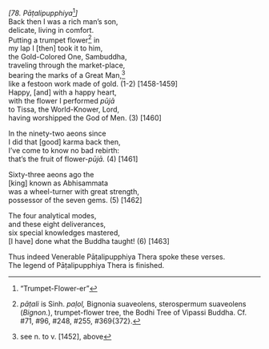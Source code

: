 *\[78. Pāṭalipupphiya*[^1]*\]*  
Back then I was a rich man’s son,  
delicate, living in comfort.  
Putting a trumpet flower[^2] in  
my lap I \[then\] took it to him,  
the Gold-Colored One, Sambuddha,  
traveling through the market-place,  
bearing the marks of a Great Man,[^3]  
like a festoon work made of gold. (1-2) \[1458-1459\]  
Happy, \[and\] with a happy heart,  
with the flower I performed *pūjā*  
to Tissa, the World-Knower, Lord,  
having worshipped the God of Men. (3) \[1460\]

In the ninety-two aeons since  
I did that \[good\] karma back then,  
I’ve come to know no bad rebirth:  
that’s the fruit of flower-*pūjā.* (4) \[1461\]

Sixty-three aeons ago the  
\[king\] known as Abhisammata  
was a wheel-turner with great strength,  
possessor of the seven gems. (5) \[1462\]

The four analytical modes,  
and these eight deliverances,  
six special knowledges mastered,  
\[I have\] done what the Buddha taught! (6) \[1463\]

Thus indeed Venerable Pāṭalipupphiya Thera spoke these verses.  
The legend of Pāṭalipupphiya Thera is finished.

[^1]: “Trumpet-Flower-er”

[^2]: *pāṭali* is Sinh. *paḷol,* Bignonia suaveolens, sterospermum suaveolens (*Bignon.*), trumpet-flower tree, the Bodhi Tree of Vipassi Buddha. Cf. \#71, \#96, \#248, \#255, \#369{372}.

[^3]: see n. to v. \[1452\], above
